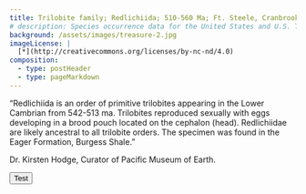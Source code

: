 ```yaml
---
title: Trilobite family; Redlichiida; 510-560 Ma; Ft. Steele, Cranbrook, BC
# description: Species occurrence data for the United States and U.S. Territories.
background: /assets/images/treasure-2.jpg
imageLicense: |
  [*](http://creativecommons.org/licenses/by-nc-nd/4.0)
composition:
  - type: postHeader
  - type: pageMarkdown
---
```


“Redlichiida is an order of primitive trilobites appearing in the Lower Cambrian from 542-513 ma. Trilobites reproduced sexually with eggs developing in a brood pouch located on the cephalon (head). Redlichiidae are likely ancestral to all trilobite orders. The specimen was found in the Eager Formation, Burgess Shale.”

Dr. Kirsten Hodge, Curator of Pacific Museum of Earth.

<button href="/treasures/treasure-3">Test</button>